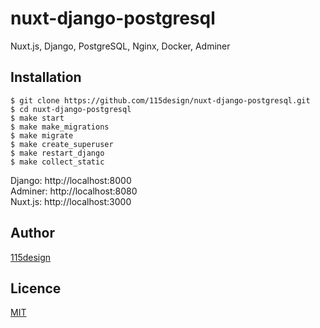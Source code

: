 # nuxt-django-postgresql
Nuxt.js, Django, PostgreSQL, Nginx, Docker, Adminer

## Installation

    $ git clone https://github.com/115design/nuxt-django-postgresql.git
    $ cd nuxt-django-postgresql
    $ make start
    $ make make_migrations
    $ make migrate
    $ make create_superuser
    $ make restart_django
    $ make collect_static
		
Django: http://localhost:8000  
Adminer: http://localhost:8080  
Nuxt.js: http://localhost:3000

## Author

[115design](http://115design.main.jp/)

## Licence

[MIT](https://opensource.org/licenses/MIT)
